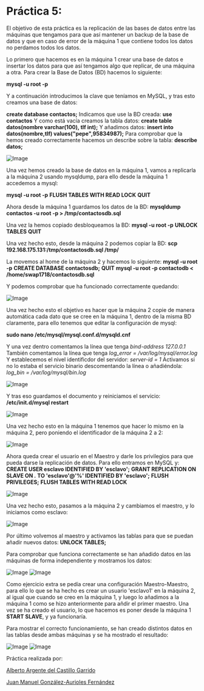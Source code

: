 # Práctica 5:

El objetivo de esta práctica es la replicación de las bases de datos entre las
máquinas que tengamos  para que así mantener un backup de la base de datos
y que en caso de error de la máquina 1 que contiene todos los datos no perdamos
todos los datos.

Lo primero que hacemos es en la máquina 1 crear una base de datos e insertar los datos
para que así tengamos algo que replicar, de una máquina a otra.
Para crear la Base de Datos (BD) hacemos lo siguiente:

**mysql -u root -p**

Y a continuación introducimos la clave que teníamos en MySQL, y tras esto creamos
una base de datos:

**create database contactos;**
Indicamos que use la BD creada:
**use contactos**
Y como está vacía creamos la tabla datos:
**create table datos(nombre varchar(100), tlf int);**
Y añadimos datos:
**insert into datos(nombre,tlf) values("pepe",95834987);**
Para comprobar que la hemos creado correctamente hacemos un describe sobre la tabla:
**describe datos;**

![Image](https://github.com/AlArgente/SWAP1718/blob/master/Pr%C3%A1cticas/Practica5/BDCreada.PNG)

Una vez hemos creado la base de datos en la máquina 1, vamos a replicarla a la
máquina 2 usando mysqldump, para ello desde la máquina 1 accedemos a mysql:

**mysql -u root -p**
**FLUSH TABLES WITH READ LOCK**
**QUIT**

Ahora desde la máquina 1 guardamos los datos de la BD:
**mysqldump contactos -u root -p > /tmp/contactosdb.sql**

Una vez la hemos copiado desbloqueamos la BD:
**mysql -u root -p**
**UNLOCK TABLES**
**QUIT**

Una vez hecho esto, desde la máquina 2 podemos copiar la BD:
**scp 192.168.175.131:/tmp/contactosdb.sql /tmp/**

La movemos al home de la máquina 2 y hacemos lo siguiente:
**mysql -u root -p**
**CREATE DATABASE contactosdb;**
**QUIT**
**mysql -u root -p contactodb < /home/swap1718/contactosdb.sql**

Y podemos comprobar que ha funcionado correctamente quedando:

![Image](https://github.com/AlArgente/SWAP1718/blob/master/Pr%C3%A1cticas/Practica5/DBCopiada.PNG)

Una vez hecho esto el objetivo es hacer que la máquina 2 copie de manera automática
cada dato que se cree en la máquina 1, dentro de la misma BD claramente, para ello
tenemos que editar la configuración de mysql:

**sudo nano /etc/mysql/mysql.conf.d/mysqld.cnf**

Y una vez dentro comentamos la línea que tenga *bind-address 127.0.0.1*
También comentamos la línea que tenga *log_error = /var/log/mysql/error.log*
Y establecemos el nivel identificdor del servidor: *server-id = 1*
Activamos si no lo estaba el servicio binario descomentando la línea o
añadiéndola: *log_bin = /var/log/mysql/bin.log*

![Image](https://github.com/AlArgente/SWAP1718/blob/master/Pr%C3%A1cticas/Practica5/CongMysqlMaestro.PNG)

Y tras eso guardamos el documento y reiniciamos el servicio:
**/etc/init.d/mysql restart**

![Image](https://github.com/AlArgente/SWAP1718/blob/master/Pr%C3%A1cticas/Practica5/MysqlRestart.PNG)

Una vez hecho esto en la máquina 1 tenemos que hacer lo mismo en la máquina 2,
pero poniendo el identificador de la máquina 2 a 2:

![Image](https://github.com/AlArgente/SWAP1718/blob/master/Pr%C3%A1cticas/Practica5/CongMysqlEsclavo.PNG)

Ahora queda crear el usuario en el Maestro y darle los privilegios para que pueda
darse la replicación de datos. Para ello entramos en MySQL y:
**CREATE USER esclavo IDENTIFIED BY 'esclavo';**
**GRANT REPLICATION ON SLAVE ON *.* TO 'esclavo'@'%' IDENTIFIED BY 'esclavo';**
**FLUSH PRIVILEGES;**
**FLUSH TABLES WITH READ LOCK**

![Image](https://github.com/AlArgente/SWAP1718/blob/master/Pr%C3%A1cticas/Practica5/CrearUserEsclavo.PNG)

Una vez hecho esto, pasamos a la máquina 2 y cambiamos el maestro, y lo iniciamos
como esclavo:

![Image](https://github.com/AlArgente/SWAP1718/blob/master/Pr%C3%A1cticas/Practica5/CreasMaestroEnEsclavo.PNG)

Por último volvemos al maestro y activamos las tablas para que se puedan añadir nuevos datos:
**UNLOCK TABLES;**

Para comprobar que funciona correctamente se han añadido datos en las máquinas
de forma independiente y mostramos los datos:

![Image](https://github.com/AlArgente/SWAP1718/blob/master/Pr%C3%A1cticas/Practica5/ClonadoAutomatico.PNG)
![Image](https://github.com/AlArgente/SWAP1718/blob/master/Pr%C3%A1cticas/Practica5/ClonadoAutomatico1.PNG)

Como ejercicio extra se pedía crear una configuración Maestro-Maestro, para ello
lo que se ha hecho es crear un usuario 'esclavo1' en la máquina 2, al igual que
cuando se creo en la máquina 1, y luego lo añadimos a la máquina 1 como se hizo
anteriormente para añdir el primer maestro. Una vez se ha creado el usuario,
lo que hacemos es poner desde la máquina 1 **START SLAVE**, y ya funcionaría.

Para mostrar el correcto funcionamiento, se han creado distintos datos en las tablas
desde ambas máquinas y se ha mostrado el resultado:

![Image](https://github.com/AlArgente/SWAP1718/blob/master/Pr%C3%A1cticas/Practica5/MaestroMaestroOn.PNG)
![Image](https://github.com/AlArgente/SWAP1718/blob/master/Pr%C3%A1cticas/Practica5/MaestroMaestroOn1.PNG)

Práctica realizada por:

[Alberto Argente del Castillo Garrido](https://github.com/AlArgente/SWAP)

[Juan Manuel González-Aurioles Fernández](https://github.com/Juanmagaf/SWAP)
